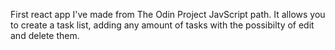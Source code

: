 First react app I've made from The Odin Project JavScript path. It allows you to create a task list, adding any amount of tasks with the possibilty of edit and delete them.